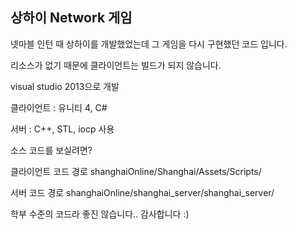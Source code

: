 ## 상하이 Network 게임



넷마블 인턴 때 상하이를 개발했었는데 그 게임을 다시 구현했던 코드 입니다.

리소스가 없기 때문에 클라이언트는 빌드가 되지 않습니다.



visual studio 2013으로 개발

클라이언트 : 유니티 4, C#

서버 : C++, STL, iocp 사용





소스 코드를 보실려면?

클라이언트 코드 경로
shanghaiOnline/Shanghai/Assets/Scripts/

서버 코드 경로
shanghaiOnline/shanghai_server/shanghai_server/

학부 수준의 코드라 좋진 않습니다..
감사합니다 :)